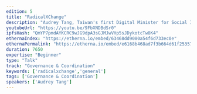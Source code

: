 ```yaml
---
edition: 5
title: "RadicalXChange"
description: "Audrey Tang, Taiwan's first Digital Minister for Social Innovation, presents the RadicalXChange."
youtubeUrl: "https://youtu.be/9FbXNDBdSr0"
ipfsHash: "QmYP7pmdAYKCRC9wJG9dpA3sGJMJwVHp5sJDykotcTw8K4"
ethernaIndex: "https://etherna.io/embed/63468dd9080a54f6d733ec0e"
ethernaPermalink: "https://etherna.io/embed/e6168b468ad7f3b664d61f25357cb628253cfe0f2f4d9c6e4d33b9a0bb7cb9ab"
duration: 7650
expertise: "Beginner"
type: "Talk"
track: "Governance & Coordination"
keywords: ['radicalxchange','general']
tags: ['Governance & Coordination']
speakers: ['Audrey Tang']
---
```

